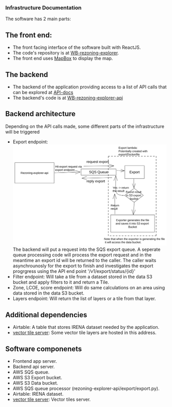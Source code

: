 ### Infrastructure Documentation

The software has 2 main parts:
## The front end: 
- The front facing interface of the software built with ReactJS. 
- The code's repository is at [WB-rezoning-explorer](https://github.com/worldbank/WB-rezoning-explorer). 
- The front end uses [MapBox](https://www.mapbox.com/) to display the map.

## The backend
- The backend of the application providing access to a list of API calls that can be explored at [API-docs](https://d2b8erzy6y494p.cloudfront.net/docs)
- The backend's code is at [WB-rezoning-explorer-api](https://github.com/worldbank/WB-rezoning-explorer-api)


## Backend architecture

Depending on the API calls made, some different parts of the infrastructure will be triggered

- Export endpoint: 
![image](../img/backend-endpoint-export-architecture.png)
The backend will put a request into the SQS export queue. A seperate queue processing code will process the export request and in the meantime an export id will be returned to the caller. The caller waits asynchrounosly for the export to finish and investigates the export progrgress using the API end point '/v1/export/status/{id}'
- Filter endpoint:
Will take a tile from a dataset stored in the data S3 bucket and apply filters to it and return a Tile.
- Zone, LCOE, score endpoint:
Will do same calculations on an area using data stored in the data S3 bucket.
- Layers endpoint:
Will return the list of layers or a tile from that layer. 

## Additional dependencies
- Airtable: A table that stores IRENA dataset needed by the application.
- [vector tile server](reztileserver.com): Some vector tile layers are hosted in this address. 

## Software componenets
- Frontend app server.
- Backend api server.
- AWS SQS queue.
- AWS S3 Export bucket.
- AWS S3 Data bucket.
- AWS SQS queue processor (rezoning-explorer-api/export/export.py).
- Airtable: IRENA dataset.
- [vector tile server](reztileserver.com): Vector tiles server.
